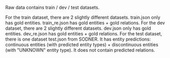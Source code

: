Raw data contains train / dev / test datasets.

For the train dataset, there are 2 slightly different datasets. train.json only has gold entities. train_re.json has gold entities + gold relations.
For the dev dataset, there are 2 slightly different datasets. dev.json only has gold entities. dev_re.json has gold entities + gold relations.
For the test dataset, there is one dataset test.json from SODNER. It has entity predictions: continuous entities (with predicted entity types) + discontinuous entities (with "UNKNOWN" entity type). It does not contain predicted relations.